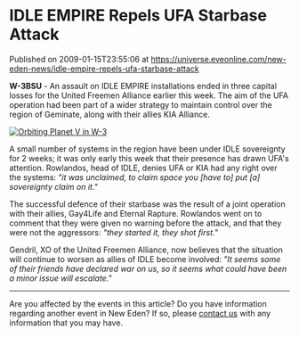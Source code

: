 # IDLE EMPIRE Repels UFA Starbase Attack
Published on 2009-01-15T23:55:06 at https://universe.eveonline.com/new-eden-news/idle-empire-repels-ufa-starbase-attack

**W-3BSU** \- An assault on IDLE EMPIRE installations ended in three capital losses for the United Freemen Alliance earlier this week. The aim of the UFA operation had been part of a wider strategy to maintain control over the region of Geminate, along with their allies KIA Alliance.

[![Orbiting Planet V in W-3](http://www.eve-ic.net/media/articles/2684/w-3-planet5thumb.png)](http://www.eve-ic.net/media/igbd/igbd.php?faction=ic&url=http%3A%2F%2Fwww.eve-ic.net%2Fmedia%2Farticles%2F2684%2Fw-3-planet5.png)

A small number of systems in the region have been under IDLE sovereignty for 2 weeks; it was only early this week that their presence has drawn UFA's attention. Rowlandos, head of IDLE, denies UFA or KIA had any right over the systems: _"it was unclaimed, to claim space you [have to] put [a] sovereignty claim on it."_

The successful defence of their starbase was the result of a joint operation with their allies, Gay4Life and Eternal Rapture. Rowlandos went on to comment that they were given no warning before the attack, and that they were not the aggressors: _"they started it, they shot first."_

Gendril, XO of the United Freemen Alliance, now believes that the situation will continue to worsen as allies of IDLE become involved: _"It seems some of their friends have declared war on us, so it seems what could have been a minor issue will escalate."_

 

* * *

Are you affected by the events in this article? Do you have information regarding another event in New Eden? If so, please [contact us](http://myeve.eve-online.com/news.asp?a=submitrp) with any information that you may have.
